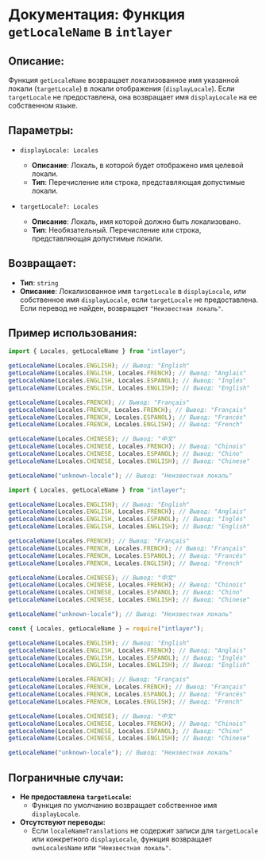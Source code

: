 # Документация: Функция `getLocaleName` в `intlayer`

## Описание:

Функция `getLocaleName` возвращает локализованное имя указанной локали (`targetLocale`) в локали отображения (`displayLocale`). Если `targetLocale` не предоставлена, она возвращает имя `displayLocale` на ее собственном языке.

## Параметры:

- `displayLocale: Locales`

  - **Описание**: Локаль, в которой будет отображено имя целевой локали.
  - **Тип**: Перечисление или строка, представляющая допустимые локали.

- `targetLocale?: Locales`
  - **Описание**: Локаль, имя которой должно быть локализовано.
  - **Тип**: Необязательный. Перечисление или строка, представляющая допустимые локали.

## Возвращает:

- **Тип**: `string`
- **Описание**: Локализованное имя `targetLocale` в `displayLocale`, или собственное имя `displayLocale`, если `targetLocale` не предоставлена. Если перевод не найден, возвращает `"Неизвестная локаль"`.

## Пример использования:

```typescript codeFormat="typescript"
import { Locales, getLocaleName } from "intlayer";

getLocaleName(Locales.ENGLISH); // Вывод: "English"
getLocaleName(Locales.ENGLISH, Locales.FRENCH); // Вывод: "Anglais"
getLocaleName(Locales.ENGLISH, Locales.ESPANOL); // Вывод: "Inglés"
getLocaleName(Locales.ENGLISH, Locales.ENGLISH); // Вывод: "English"

getLocaleName(Locales.FRENCH); // Вывод: "Français"
getLocaleName(Locales.FRENCH, Locales.FRENCH); // Вывод: "Français"
getLocaleName(Locales.FRENCH, Locales.ESPANOL); // Вывод: "Francés"
getLocaleName(Locales.FRENCH, Locales.ENGLISH); // Вывод: "French"

getLocaleName(Locales.CHINESE); // Вывод: "中文"
getLocaleName(Locales.CHINESE, Locales.FRENCH); // Вывод: "Chinois"
getLocaleName(Locales.CHINESE, Locales.ESPANOL); // Вывод: "Chino"
getLocaleName(Locales.CHINESE, Locales.ENGLISH); // Вывод: "Chinese"

getLocaleName("unknown-locale"); // Вывод: "Неизвестная локаль"
```

```javascript codeFormat="esm"
import { Locales, getLocaleName } from "intlayer";

getLocaleName(Locales.ENGLISH); // Вывод: "English"
getLocaleName(Locales.ENGLISH, Locales.FRENCH); // Вывод: "Anglais"
getLocaleName(Locales.ENGLISH, Locales.ESPANOL); // Вывод: "Inglés"
getLocaleName(Locales.ENGLISH, Locales.ENGLISH); // Вывод: "English"

getLocaleName(Locales.FRENCH); // Вывод: "Français"
getLocaleName(Locales.FRENCH, Locales.FRENCH); // Вывод: "Français"
getLocaleName(Locales.FRENCH, Locales.ESPANOL); // Вывод: "Francés"
getLocaleName(Locales.FRENCH, Locales.ENGLISH); // Вывод: "French"

getLocaleName(Locales.CHINESE); // Вывод: "中文"
getLocaleName(Locales.CHINESE, Locales.FRENCH); // Вывод: "Chinois"
getLocaleName(Locales.CHINESE, Locales.ESPANOL); // Вывод: "Chino"
getLocaleName(Locales.CHINESE, Locales.ENGLISH); // Вывод: "Chinese"

getLocaleName("unknown-locale"); // Вывод: "Неизвестная локаль"
```

```javascript codeFormat="commonjs"
const { Locales, getLocaleName } = require("intlayer");

getLocaleName(Locales.ENGLISH); // Вывод: "English"
getLocaleName(Locales.ENGLISH, Locales.FRENCH); // Вывод: "Anglais"
getLocaleName(Locales.ENGLISH, Locales.ESPANOL); // Вывод: "Inglés"
getLocaleName(Locales.ENGLISH, Locales.ENGLISH); // Вывод: "English"

getLocaleName(Locales.FRENCH); // Вывод: "Français"
getLocaleName(Locales.FRENCH, Locales.FRENCH); // Вывод: "Français"
getLocaleName(Locales.FRENCH, Locales.ESPANOL); // Вывод: "Francés"
getLocaleName(Locales.FRENCH, Locales.ENGLISH); // Вывод: "French"

getLocaleName(Locales.CHINESE); // Вывод: "中文"
getLocaleName(Locales.CHINESE, Locales.FRENCH); // Вывод: "Chinois"
getLocaleName(Locales.CHINESE, Locales.ESPANOL); // Вывод: "Chino"
getLocaleName(Locales.CHINESE, Locales.ENGLISH); // Вывод: "Chinese"

getLocaleName("unknown-locale"); // Вывод: "Неизвестная локаль"
```

## Пограничные случаи:

- **Не предоставлена `targetLocale`:**
  - Функция по умолчанию возвращает собственное имя `displayLocale`.
- **Отсутствуют переводы:**
  - Если `localeNameTranslations` не содержит записи для `targetLocale` или конкретного `displayLocale`, функция возвращает `ownLocalesName` или `"Неизвестная локаль"`.
